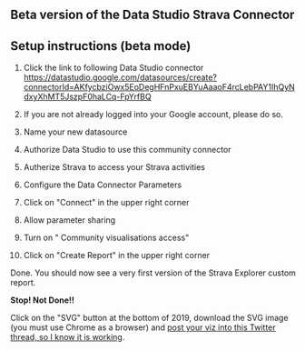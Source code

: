 ## Beta version of the Data Studio Strava Connector

## Setup instructions (beta mode)

1. Click the link to following Data Studio connector
https://datastudio.google.com/datasources/create?connectorId=AKfycbziOwx5EoDegHFnPxuEBYuAaaoF4rcLebPAY1IhQyNdxyXhMT5JszpF0haLCq-FpYrfBQ

2. If you are not already logged into your Google account, please do so.

3. Name your new datasource

4. Authorize Data Studio to use this community connector

5. Autherize Strava to access your Strava activities

6. Configure the Data Connector Parameters

7. Click on "Connect" in the upper right corner

8. Allow parameter sharing

9. Turn on " Community visualisations access"

10. Click on "Create Report" in the upper right corner

Done. You should now see a very first version of the Strava Explorer custom report.

**Stop! Not Done!!**

Click on the "SVG" button at the bottom of 2019, download the SVG image (you must use Chrome as a browser) and 
[post your viz into this Twitter thread, so I know it is working](https://twitter.com/ralph_spandl/status/1198319219064082432).
